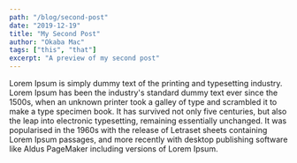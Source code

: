 ```yaml
---
path: "/blog/second-post"
date: "2019-12-19"
title: "My Second Post"
author: "Okaba Mac"
tags: ["this", "that"]
excerpt: "A preview of my second post"
---
```

Lorem Ipsum is simply dummy text of the printing and typesetting industry. Lorem Ipsum has been the industry's standard dummy text ever since the 1500s, when an unknown printer took a galley of type and scrambled it to make a type specimen book. It has survived not only five centuries, but also the leap into electronic typesetting, remaining essentially unchanged. It was popularised in the 1960s with the release of Letraset sheets containing Lorem Ipsum passages, and more recently with desktop publishing software like Aldus PageMaker including versions of Lorem Ipsum.